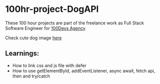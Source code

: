 # 100hr-project-DogAPI

These 100 hour projects are part of the freelance work as Full Stack Software Engineer for [100Devs Agency](https://www.linkedin.com/company/100devs/)

Check cute dog image [here](https://agcdtmr.github.io/100hr-project-DogAPI/)

## Learnings:
- How to link css and js file with defer
- How to use getElementById, addEventListener, async await, fetch api, then and try/catch
